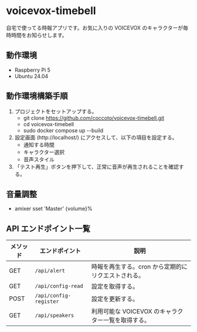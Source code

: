 # voicevox-timebell
自宅で使ってる時報アプリです。お気に入りの VOICEVOX のキャラクターが毎時時間をお知らせします。

## 動作環境
- Raspberry Pi 5
- Ubuntu 24.04

## 動作環境構築手順
1. プロジェクトをセットアップする。
    - git clone https://github.com/coccoto/voicevox-timebell.git
    - cd voicevox-timebell
    - sudo docker compose up --build
2. 設定画面 (http://localhost/) にアクセスして、以下の項目を設定する。
    - 通知する時間
    - キャラクター選択
    - 音声スタイル
3. 「テスト再生」ボタンを押下して、正常に音声が再生されることを確認する。

## 音量調整
- amixer sset 'Master' {volume}%

## API エンドポイント一覧

| メソッド | エンドポイント | 説明 |
|---------|---------------|------|
| GET | `/api/alert` | 時報を再生する。cron から定期的にリクエストされる。 |
| GET | `/api/config-read` | 設定を取得する。 |
| POST | `/api/config-register` | 設定を更新する。 |
| GET | `/api/speakers` | 利用可能な VOICEVOX のキャラクター一覧を取得する。 |
